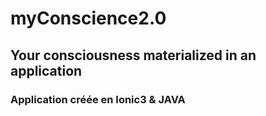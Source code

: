 # myConscience2.0
## Your consciousness materialized in an application

### Application créée en Ionic3 & JAVA
